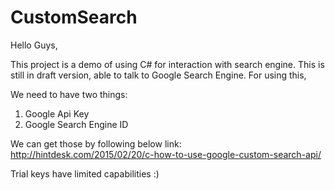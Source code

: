 # CustomSearch
Hello Guys,

This project is a demo of using C# for interaction with search engine.
This is still in draft version, able to talk to Google Search Engine.
For using this,

We need to have two things:

1) Google Api Key
2) Google Search Engine ID

We can get those by following below link:
http://hintdesk.com/2015/02/20/c-how-to-use-google-custom-search-api/

Trial keys have limited capabilities :)



